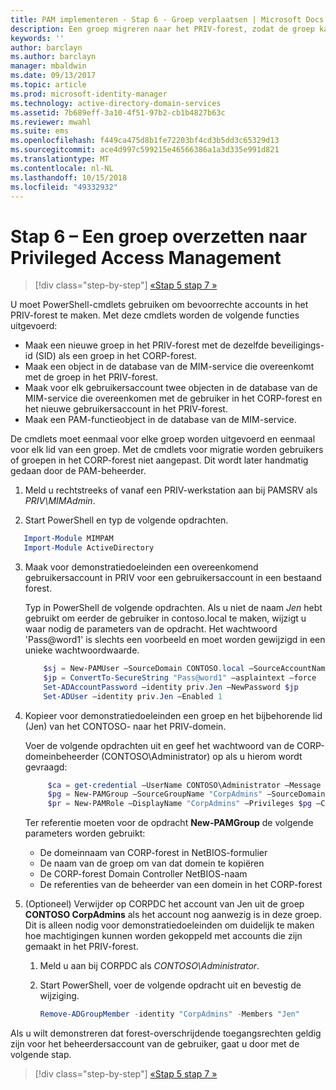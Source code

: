 ```yaml
---
title: PAM implementeren - Stap 6 - Groep verplaatsen | Microsoft Docs
description: Een groep migreren naar het PRIV-forest, zodat de groep kan worden beheerd met Privilege Access Management.
keywords: ''
author: barclayn
ms.author: barclayn
manager: mbaldwin
ms.date: 09/13/2017
ms.topic: article
ms.prod: microsoft-identity-manager
ms.technology: active-directory-domain-services
ms.assetid: 7b689eff-3a10-4f51-97b2-cb1b4827b63c
ms.reviewer: mwahl
ms.suite: ems
ms.openlocfilehash: f449ca475d8b1fe72203bf4cd3b5dd3c65329d13
ms.sourcegitcommit: ace4d997c599215e46566386a1a3d335e991d821
ms.translationtype: MT
ms.contentlocale: nl-NL
ms.lasthandoff: 10/15/2018
ms.locfileid: "49332932"
---
```

# <a name="step-6--transition-a-group-to-privileged-access-management"></a>Stap 6 – Een groep overzetten naar Privileged Access Management

> [!div class="step-by-step"]
> [«Stap 5 ](step-5-establish-trust-between-priv-corp-forests.md)
> [stap 7 »](step-7-elevate-user-access.md)

U moet PowerShell-cmdlets gebruiken om bevoorrechte accounts in het PRIV-forest te maken. Met deze cmdlets worden de volgende functies uitgevoerd:

- Maak een nieuwe groep in het PRIV-forest met de dezelfde beveiligings-id (SID) als een groep in het CORP-forest.  
- Maak een object in de database van de MIM-service die overeenkomt met de groep in het PRIV-forest.  
- Maak voor elk gebruikersaccount twee objecten in de database van de MIM-service die overeenkomen met de gebruiker in het CORP-forest en het nieuwe gebruikersaccount in het PRIV-forest.  
- Maak een PAM-functieobject in de database van de MIM-service.  

De cmdlets moet eenmaal voor elke groep worden uitgevoerd en eenmaal voor elk lid van een groep. Met de cmdlets voor migratie worden gebruikers of groepen in het CORP-forest niet aangepast. Dit wordt later handmatig gedaan door de PAM-beheerder.

1. Meld u rechtstreeks of vanaf een PRIV-werkstation aan bij PAMSRV als *PRIV\MIMAdmin*.

2.  Start PowerShell en typ de volgende opdrachten.

```PowerShell
   Import-Module MIMPAM
   Import-Module ActiveDirectory
```

3. Maak voor demonstratiedoeleinden een overeenkomend gebruikersaccount in PRIV voor een gebruikersaccount in een bestaand forest.

   Typ in PowerShell de volgende opdrachten.  Als u niet de naam *Jen* hebt gebruikt om eerder de gebruiker in contoso.local te maken, wijzigt u waar nodig de parameters van de opdracht. Het wachtwoord 'Pass@word1' is slechts een voorbeeld en moet worden gewijzigd in een unieke wachtwoordwaarde.

   ```PowerShell
       $sj = New-PAMUser –SourceDomain CONTOSO.local –SourceAccountName Jen
       $jp = ConvertTo-SecureString "Pass@word1" –asplaintext –force
       Set-ADAccountPassword –identity priv.Jen –NewPassword $jp
       Set-ADUser –identity priv.Jen –Enabled 1
   ```

4. Kopieer voor demonstratiedoeleinden een groep en het bijbehorende lid (Jen) van het CONTOSO- naar het PRIV-domein.

    Voer de volgende opdrachten uit en geef het wachtwoord van de CORP-domeinbeheerder (CONTOSO\Administrator) op als u hierom wordt gevraagd:

   ```PowerShell
        $ca = get-credential –UserName CONTOSO\Administrator –Message "CORP forest domain admin credentials"
        $pg = New-PAMGroup –SourceGroupName "CorpAdmins" –SourceDomain CONTOSO.local                 –SourceDC CORPDC.contoso.local –Credentials $ca
        $pr = New-PAMRole –DisplayName "CorpAdmins" –Privileges $pg –Candidates $sj
   ```

    Ter referentie moeten voor de opdracht **New-PAMGroup** de volgende parameters worden gebruikt:

     -   De domeinnaam van CORP-forest in NetBIOS-formulier  
     -   De naam van de groep om van dat domein te kopiëren  
     -   De CORP-forest Domain Controller NetBIOS-naam  
     -   De referenties van de beheerder van een domein in het CORP-forest  

5. (Optioneel) Verwijder op CORPDC het account van Jen uit de groep **CONTOSO CorpAdmins** als het account nog aanwezig is in deze groep.  Dit is alleen nodig voor demonstratiedoeleinden om duidelijk te maken hoe machtigingen kunnen worden gekoppeld met accounts die zijn gemaakt in het PRIV-forest.

   1.  Meld u aan bij CORPDC als *CONTOSO\Administrator*.

   2.  Start PowerShell, voer de volgende opdracht uit en bevestig de wijziging.

       ```PowerShell
       Remove-ADGroupMember -identity "CorpAdmins" -Members "Jen"
       ```


Als u wilt demonstreren dat forest-overschrijdende toegangsrechten geldig zijn voor het beheerdersaccount van de gebruiker, gaat u door met de volgende stap.

> [!div class="step-by-step"]
> [«Stap 5 ](step-5-establish-trust-between-priv-corp-forests.md)
> [stap 7 »](step-7-elevate-user-access.md)

